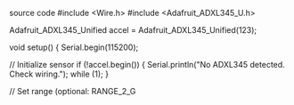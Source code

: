 source code
#include <Wire.h>
#include <Adafruit_ADXL345_U.h>

Adafruit_ADXL345_Unified accel = Adafruit_ADXL345_Unified(123);

void setup() {
  Serial.begin(115200);

  // Initialize sensor
  if (!accel.begin()) {
    Serial.println("No ADXL345 detected. Check wiring.");
    while (1);
  }

  // Set range (optional: RANGE_2_G
